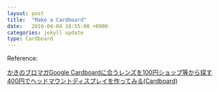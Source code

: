 ```yaml
---
layout: post
title:  "Make a Cardboard"
date:   2016-04-04 18:55:00 +0900
categories: jekyll update
type: Cardboard
---
```


Reference:

[かきのブロマガGoogle Cardboardに合うレンズを100円ショップ等から探す][R1]
[400円でヘッドマウントディスプレイを作ってみる(Cardboard)][R2]

[R1]: http://ch.nicovideo.jp/kakikuke/blomaga/ar595311
[R2]: http://takanakafumi.hatenablog.com/entry/2014/11/17/223220